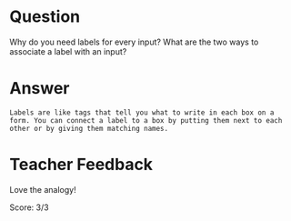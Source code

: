 # Question
Why do you need labels for every input? What are the two ways to associate a label with an input?

# Answer
    Labels are like tags that tell you what to write in each box on a form. You can connect a label to a box by putting them next to each other or by giving them matching names.

# Teacher Feedback

Love the analogy! 

Score: 3/3